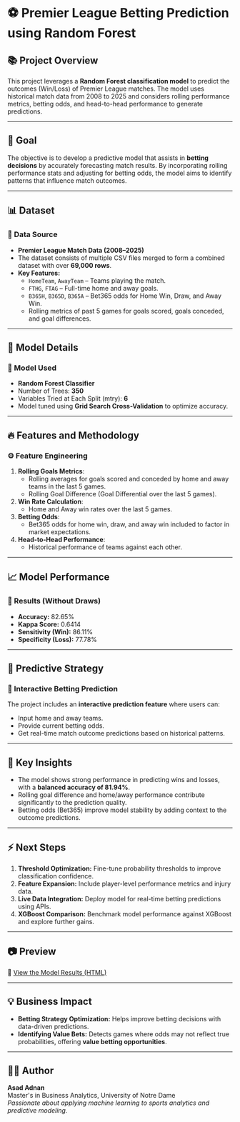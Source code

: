 # ⚽️ Premier League Betting Prediction using Random Forest

## 📚 Project Overview
This project leverages a **Random Forest classification model** to predict the outcomes (Win/Loss) of Premier League matches. The model uses historical match data from 2008 to 2025 and considers rolling performance metrics, betting odds, and head-to-head performance to generate predictions.

---

## 🎯 Goal
The objective is to develop a predictive model that assists in **betting decisions** by accurately forecasting match results. By incorporating rolling performance stats and adjusting for betting odds, the model aims to identify patterns that influence match outcomes.

---

## 📊 Dataset
### 📁 Data Source
- **Premier League Match Data (2008–2025)**
- The dataset consists of multiple CSV files merged to form a combined dataset with over **69,000 rows**.
- **Key Features:**
  - `HomeTeam`, `AwayTeam` – Teams playing the match.
  - `FTHG`, `FTAG` – Full-time home and away goals.
  - `B365H`, `B365D`, `B365A` – Bet365 odds for Home Win, Draw, and Away Win.
  - Rolling metrics of past 5 games for goals scored, goals conceded, and goal differences.

---

## 🧠 Model Details
### 🤖 Model Used
- **Random Forest Classifier**
- Number of Trees: **350**
- Variables Tried at Each Split (mtry): **6**
- Model tuned using **Grid Search Cross-Validation** to optimize accuracy.

---

## 🔥 Features and Methodology
### ⚙️ Feature Engineering
1. **Rolling Goals Metrics**:  
   - Rolling averages for goals scored and conceded by home and away teams in the last 5 games.
   - Rolling Goal Difference (Goal Differential over the last 5 games).
2. **Win Rate Calculation**:  
   - Home and Away win rates over the last 5 games.
3. **Betting Odds**:  
   - Bet365 odds for home win, draw, and away win included to factor in market expectations.
4. **Head-to-Head Performance**:  
   - Historical performance of teams against each other.
   
---

## 📈 Model Performance
### 🎯 Results (Without Draws)
- **Accuracy:** 82.65%  
- **Kappa Score:** 0.6414  
- **Sensitivity (Win):** 86.11%  
- **Specificity (Loss):** 77.78%  

---

## 🧩 Predictive Strategy
### 🎲 Interactive Betting Prediction
The project includes an **interactive prediction feature** where users can:
- Input home and away teams.
- Provide current betting odds.
- Get real-time match outcome predictions based on historical patterns.

---

## 📝 Key Insights
- The model shows strong performance in predicting wins and losses, with a **balanced accuracy of 81.94%**.
- Rolling goal difference and home/away performance contribute significantly to the prediction quality.
- Betting odds (Bet365) improve model stability by adding context to the outcome predictions.

---

## ⚡️ Next Steps
1. **Threshold Optimization:** Fine-tune probability thresholds to improve classification confidence.
2. **Feature Expansion:** Include player-level performance metrics and injury data.
3. **Live Data Integration:** Deploy model for real-time betting predictions using APIs.
4. **XGBoost Comparison:** Benchmark model performance against XGBoost and explore further gains.

---

## 📷 Preview
📄 [View the Model Results (HTML)](model_1.html)  

---

## 💡 Business Impact
- **Betting Strategy Optimization:** Helps improve betting decisions with data-driven predictions.
- **Identifying Value Bets:** Detects games where odds may not reflect true probabilities, offering **value betting opportunities**.

---

## 👨‍💻 Author
**Asad Adnan**  
Master's in Business Analytics, University of Notre Dame  
*Passionate about applying machine learning to sports analytics and predictive modeling.*




